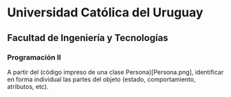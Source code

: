 # Universidad Católica del Uruguay
## Facultad de Ingeniería y Tecnologías
### Programación II

A partir del (código impreso de una clase Persona)[Persona.png], identificar en forma individual las partes del objeto (estado, comportamiento, atributos, etc).
